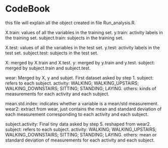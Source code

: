 CodeBook
================================================
this file will explain all the object created in file Run_analysis.R.

X.train: values of all the variables in the training set.
y.train: activity labels in the training set.
subject.train: subjects in the training set.

X.test: values of all the variables in the test set.
y.test: activity labels in the test set.
subject.test: subjects in the test set.

X: merged by X.train and X.test.
y: merged by y.train and y.test.
subject: merged by subject.train and subject.test.

wear: Merged by X, y and subjet. First dataset asked by step 1.
   subject: refers to each subject.
   activity: WALKING; WALKING_UPSTAIRS; WALKING_DOWNSTAIRS; SITTING; STANDING; LAYING.
   others: kinds of measurements for each activity and each subject.

mean.std.index: indicates whether a variable is a mean/std measurement.
wear2: extract from wear, just contains the mean and standard deviation of each measurement corresponding to each activity and each subject.

subject.activity: Final tiny data asked by step 5. reshaped from wear2. 
   subject: refers to each subject.
   activity: WALKING; WALKING_UPSTAIRS; WALKING_DOWNSTAIRS; SITTING; STANDING; LAYING.
   others: mean or standard deviation of measurements for each activity and each subject.
